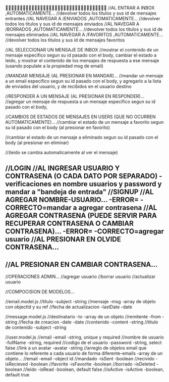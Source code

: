 🎁🎁🎁🎁🎁🎁🎁🎁🎁🎁🎁🎁🎁🎁🎁🎁🎁🎁🎁🎁🎁🎁🎁🎁🎁🎁🎁🎁🎁🎁🎁🎁🎁🎁🎁
//AL ENTRAR A INBOX ,AUTOMATICAMENTE...
//devolver todos los titulos y sus id de mensajes entrantes
//AL NAVEGAR A /ENVIADOS ,AUTOMATICAMENTE...
//devolver todos los titulos y sus id de mensajes enviados
//AL NAVEGAR A /BORRADOS ,AUTOMATICAMENTE...
//devolver todos los titulos y sus id de mensajes eliminados
//AL NAVEGAR A /FAVORITOS ,AUTOMATICAMENTE...
//devolver todos los titulos y sus id de mensajes favoritos


//AL SELECCIONAR UN MENSAJE DE INBOX
//mostrar el contenido de un mensaje especifico segun su id pasado con el body, cambiar el estado a leido, y mostrar el contenido de los mensajes de respuesta a ese mensaje (usando populate a la propiedad msg de email)

//MANDAR MENSAJE (AL PRESIONAR EN MANDAR)...
//mandar un mensaje a un email especifico segun su id pasado con el body, y agregarlo a la lista de enviados del usuario, y de recibidos en el usuario destino

//RESPONDER A UN MENSAJE (AL PRESIONAR EN RESPONDER)...
//agregar un mensaje de respuesta a un mensaje especifico segun su id pasado con el body, 


//CAMBIOS DE ESTADOS DE MENSAJES EN USERS (QUE NO OCURREN AUTOMATICAMENTE)...
//cambiar el estado de un mensaje a favorito segun su id pasado con el body (al presionar en favorito)

//cambiar el estado de un mensaje a eliminado segun su id pasado con el body (al presionar en eliminar)

//(leido se cambia automaticamente al ver el mensaje)







//LOGIN
//AL INGRESAR USUARIO Y CONTRASENA (O CADA DATO POR SEPARADO)
-verificaciones en nombre usuarios y password y mandar a "bandeja de entrada"
//SIGNUP
//AL AGREGAR NOMBRE-USUARIO...
-ERROR=
-CORRECTO=mandar a agregar contrasena
//AL AGREGAR CONTRASENA (PUEDE SERVIR PARA RECUPERAR CONTRASENA O CAMBIAR CONTRASENA)...
-ERROR=
-CORRECTO=agregar usuario
//AL PRESIONAR EN OLVIDE CONTRASENA...
-
//AL PRESIONAR EN CAMBIAR CONTRASENA...
-





//OPERACIONES ADMIN...
//agregar usuario
//borrar usuario
//actualizar usuario





//COMPOCISION DE MODELOS...

//email.model.js
//titulo -subject -string
//mensaje -msg -array de objeto con objectId y su ref
//fecha de actualizacion -lastDate -date



//message.model.js
//destinatario -to -array de un objeto
//remitente -from -string
//fecha de creacion -date -date
//contenido -content -string
//titulo de contenido -subject -string



//user.model.js
//email -email -string, unique y required
//nombre de usuario -fullName -string, required
//codigo de el usuario -password -string, select false
//link a un avatar -avatar -string
//arreglo de objetos email que contiene lo referente a cada usuario de forma diferente-emails -array de un objeto...
//email -email -object id
//mandado -isSent -boolean
//recivido -isRecieved -boolean
//favorite -isFavorite -boolean
//borrado -isDeleted -boolean
//leido -isRead -boolean, default false
//isActive -isActive -boolean, default true
